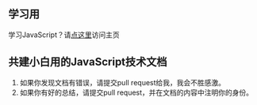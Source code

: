 ## 学习用

学习JavaScript？请[点这里](https://xugy0926.github.io/getting-started-with-javascript/)访问主页

## 共建小白用的JavaScript技术文档

1. 如果你发现文档有错误，请提交pull request给我，我会不胜感激。
2. 如果你有好的总结，请提交pull request，并在文档的内容中注明你的身份。
